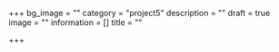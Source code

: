 +++
bg_image = ""
category = "project5"
description = ""
draft = true
image = ""
information = []
title = ""

+++
